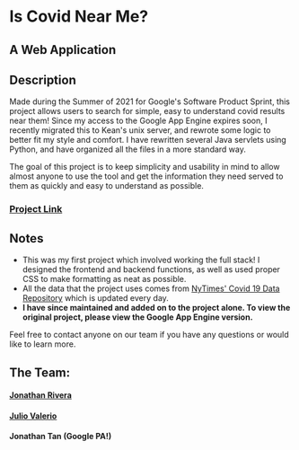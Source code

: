 # Is Covid Near Me?
## A Web Application

## Description
Made during the Summer of 2021 for Google's Software Product Sprint, this project allows users to search for simple, easy to understand covid results near them! Since my access to the Google App Engine expires soon, I recently migrated this to Kean's unix server, and rewrote some logic to better fit my style and comfort. I have rewritten several Java servlets using Python, and have organized all the files in a more standard way.

The goal of this project is to keep simplicity and usability in mind to allow almost anyone to use the tool and get the information they need served to them as quickly and easy to understand as possible.

### [Project Link](http://thejonathanrivera.com/IsCovidNearMe)<br/>

## Notes
 * This was my first project which involved working the full stack! I designed the frontend and backend functions, as well as used proper CSS to make formatting as neat as possible.
 * All the data that the project uses comes from [NyTimes' Covid 19 Data Repository](https://github.com/nytimes/covid-19-data) which is updated every day.
 * **I have since maintained and added on to the project alone. To view the original project, please view the Google App Engine version.**

Feel free to contact anyone on our team if you have any questions or would like to learn more.

## The Team:
#### [Jonathan Rivera](http://thejonathanrivera.com "Jonathan's Portfolio")
#### [Julio Valerio](http://juliovalerio.com "Julio's Portfolio")
#### Jonathan Tan (Google PA!)
